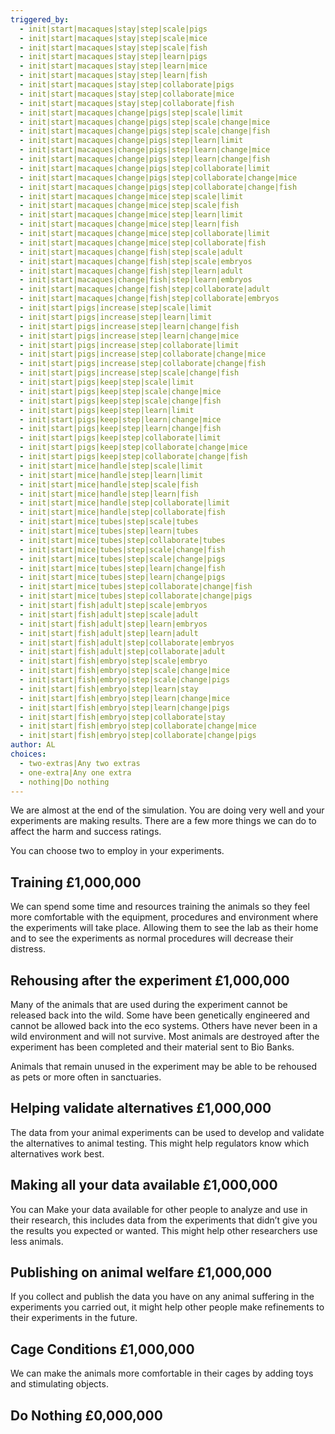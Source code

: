 ```yaml
---
triggered_by:
  - init|start|macaques|stay|step|scale|pigs
  - init|start|macaques|stay|step|scale|mice
  - init|start|macaques|stay|step|scale|fish
  - init|start|macaques|stay|step|learn|pigs
  - init|start|macaques|stay|step|learn|mice
  - init|start|macaques|stay|step|learn|fish
  - init|start|macaques|stay|step|collaborate|pigs
  - init|start|macaques|stay|step|collaborate|mice
  - init|start|macaques|stay|step|collaborate|fish
  - init|start|macaques|change|pigs|step|scale|limit
  - init|start|macaques|change|pigs|step|scale|change|mice
  - init|start|macaques|change|pigs|step|scale|change|fish
  - init|start|macaques|change|pigs|step|learn|limit
  - init|start|macaques|change|pigs|step|learn|change|mice
  - init|start|macaques|change|pigs|step|learn|change|fish
  - init|start|macaques|change|pigs|step|collaborate|limit
  - init|start|macaques|change|pigs|step|collaborate|change|mice
  - init|start|macaques|change|pigs|step|collaborate|change|fish
  - init|start|macaques|change|mice|step|scale|limit
  - init|start|macaques|change|mice|step|scale|fish
  - init|start|macaques|change|mice|step|learn|limit
  - init|start|macaques|change|mice|step|learn|fish
  - init|start|macaques|change|mice|step|collaborate|limit
  - init|start|macaques|change|mice|step|collaborate|fish
  - init|start|macaques|change|fish|step|scale|adult
  - init|start|macaques|change|fish|step|scale|embryos
  - init|start|macaques|change|fish|step|learn|adult
  - init|start|macaques|change|fish|step|learn|embryos
  - init|start|macaques|change|fish|step|collaborate|adult
  - init|start|macaques|change|fish|step|collaborate|embryos
  - init|start|pigs|increase|step|scale|limit
  - init|start|pigs|increase|step|learn|limit
  - init|start|pigs|increase|step|learn|change|fish
  - init|start|pigs|increase|step|learn|change|mice
  - init|start|pigs|increase|step|collaborate|limit
  - init|start|pigs|increase|step|collaborate|change|mice
  - init|start|pigs|increase|step|collaborate|change|fish
  - init|start|pigs|increase|step|scale|change|fish
  - init|start|pigs|keep|step|scale|limit
  - init|start|pigs|keep|step|scale|change|mice
  - init|start|pigs|keep|step|scale|change|fish
  - init|start|pigs|keep|step|learn|limit
  - init|start|pigs|keep|step|learn|change|mice
  - init|start|pigs|keep|step|learn|change|fish
  - init|start|pigs|keep|step|collaborate|limit
  - init|start|pigs|keep|step|collaborate|change|mice
  - init|start|pigs|keep|step|collaborate|change|fish
  - init|start|mice|handle|step|scale|limit
  - init|start|mice|handle|step|learn|limit
  - init|start|mice|handle|step|scale|fish
  - init|start|mice|handle|step|learn|fish
  - init|start|mice|handle|step|collaborate|limit
  - init|start|mice|handle|step|collaborate|fish
  - init|start|mice|tubes|step|scale|tubes
  - init|start|mice|tubes|step|learn|tubes
  - init|start|mice|tubes|step|collaborate|tubes
  - init|start|mice|tubes|step|scale|change|fish
  - init|start|mice|tubes|step|scale|change|pigs
  - init|start|mice|tubes|step|learn|change|fish
  - init|start|mice|tubes|step|learn|change|pigs
  - init|start|mice|tubes|step|collaborate|change|fish
  - init|start|mice|tubes|step|collaborate|change|pigs
  - init|start|fish|adult|step|scale|embryos
  - init|start|fish|adult|step|scale|adult
  - init|start|fish|adult|step|learn|embryos
  - init|start|fish|adult|step|learn|adult
  - init|start|fish|adult|step|collaborate|embryos
  - init|start|fish|adult|step|collaborate|adult
  - init|start|fish|embryo|step|scale|embryo
  - init|start|fish|embryo|step|scale|change|mice
  - init|start|fish|embryo|step|scale|change|pigs
  - init|start|fish|embryo|step|learn|stay
  - init|start|fish|embryo|step|learn|change|mice
  - init|start|fish|embryo|step|learn|change|pigs
  - init|start|fish|embryo|step|collaborate|stay
  - init|start|fish|embryo|step|collaborate|change|mice
  - init|start|fish|embryo|step|collaborate|change|pigs
author: AL
choices:
  - two-extras|Any two extras
  - one-extra|Any one extra
  - nothing|Do nothing
---
```

We are almost at the end of the simulation. You are doing very well and your experiments are making results. There are a few more things we can do to affect the harm and success ratings.

You can choose two to employ in your experiments. 

## Training £1,000,000
We can spend some time and resources training the animals so they feel more comfortable with the equipment, procedures and environment where the experiments will take place. Allowing them to see the lab as their home and to see the experiments as normal procedures will decrease their distress. 

## Rehousing after the experiment £1,000,000 
Many of the animals that are used during the experiment cannot be released back into the wild. Some have been genetically engineered and cannot be allowed back into the eco systems. Others have never been in a wild environment and will not survive. Most animals are destroyed after the experiment has been completed and their material sent to Bio Banks.

Animals that remain unused in the experiment may be able to be rehoused as pets or more often in sanctuaries. 

## Helping validate alternatives £1,000,000
The data from your animal experiments can be used to develop and validate the alternatives to animal testing. This might help regulators know which alternatives work best. 

## Making all your data available £1,000,000
You can Make your data available for other people to analyze and use in their research, this includes data from the experiments that didn’t give you the results you expected or wanted. This might help other researchers use less animals. 

## Publishing on animal welfare £1,000,000
If you collect and publish the data you have on any animal suffering in the experiments you carried out, it might help other people make refinements to their experiments in the future. 

## Cage Conditions £1,000,000
We can make the animals more comfortable in their cages by adding toys and stimulating objects.

## Do Nothing £0,000,000
